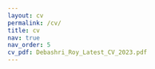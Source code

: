 ```yaml
---
layout: cv
permalink: /cv/
title: cv
nav: true
nav_order: 5
cv_pdf: Debashri_Roy_Latest_CV_2023.pdf
---
```

